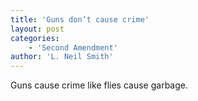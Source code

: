 ```yaml
---
title: 'Guns don’t cause crime'
layout: post
categories:
    - 'Second Amendment'
author: 'L. Neil Smith'
---
```


Guns cause crime like flies cause garbage.